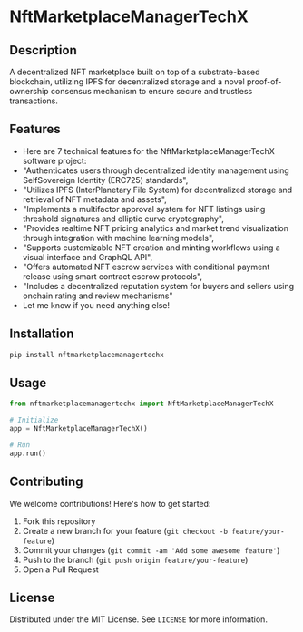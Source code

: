 # NftMarketplaceManagerTechX

## Description

A decentralized NFT marketplace built on top of a substrate-based blockchain, utilizing IPFS for decentralized storage and a novel proof-of-ownership consensus mechanism to ensure secure and trustless transactions.

## Features

- Here are 7 technical features for the NftMarketplaceManagerTechX software project:
- "Authenticates users through decentralized identity management using SelfSovereign Identity (ERC725) standards",
- "Utilizes IPFS (InterPlanetary File System) for decentralized storage and retrieval of NFT metadata and assets",
- "Implements a multifactor approval system for NFT listings using threshold signatures and elliptic curve cryptography",
- "Provides realtime NFT pricing analytics and market trend visualization through integration with machine learning models",
- "Supports customizable NFT creation and minting workflows using a visual interface and GraphQL API",
- "Offers automated NFT escrow services with conditional payment release using smart contract escrow protocols",
- "Includes a decentralized reputation system for buyers and sellers using onchain rating and review mechanisms"
- Let me know if you need anything else!
## Installation

```bash
pip install nftmarketplacemanagertechx
```

## Usage

```python
from nftmarketplacemanagertechx import NftMarketplaceManagerTechX

# Initialize
app = NftMarketplaceManagerTechX()

# Run
app.run()
```

## Contributing

We welcome contributions! Here's how to get started:

1. Fork this repository
2. Create a new branch for your feature (`git checkout -b feature/your-feature`)
3. Commit your changes (`git commit -am 'Add some awesome feature'`)
4. Push to the branch (`git push origin feature/your-feature`)
5. Open a Pull Request

## License

Distributed under the MIT License. See `LICENSE` for more information.
